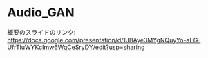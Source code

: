 # Audio_GAN

概要のスライドのリンク:  
https://docs.google.com/presentation/d/1JBAye3MYgNQuyYo-aEG-UfrTluWYKcImw6WqCeSryDY/edit?usp=sharing
